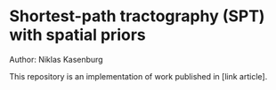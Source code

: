 # Shortest-path tractography (SPT) with spatial priors

Author: Niklas Kasenburg

This repository is an implementation of work published in [link article]. 
